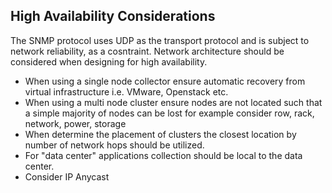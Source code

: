 ## High Availability Considerations

The SNMP protocol uses UDP as the transport protocol and is subject to network reliability, as
a cosntraint. Network architecture should be considered when designing for high availability.

* When using a single node collector ensure automatic recovery from virtual infrastructure i.e. VMware, Openstack etc.
* When using a multi node cluster ensure nodes are not located such that a simple majority of nodes can
be lost for example consider row, rack, network, power, storage
* When determine the placement of clusters the closest location by number of network hops should be utilized.
* For "data center" applications collection should be local to the data center.
* Consider IP Anycast
